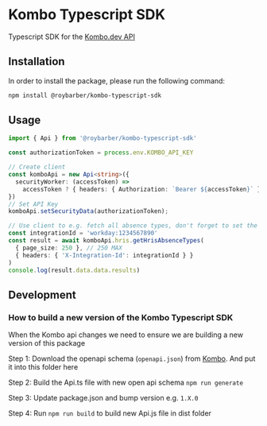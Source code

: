 # Kombo Typescript SDK

Typescript SDK for the [Kombo.dev API](https://kombo.dev)

## Installation

In order to install the package, please run the following command:

```bash
npm install @roybarber/kombo-typescript-sdk
```

## Usage

```typescript
import { Api } from '@roybarber/kombo-typescript-sdk'

const authorizationToken = process.env.KOMBO_API_KEY

// Create client
const komboApi = new Api<string>({
  securityWorker: (accessToken) =>
    accessToken ? { headers: { Authorization: `Bearer ${accessToken}` } } : {}
})
// Set API Key
komboApi.setSecurityData(authorizationToken);

// Use client to e.g. fetch all absence types, don't forget to set the integration id in the headers
const integrationId = 'workday:1234567890'
const result = await komboApi.hris.getHrisAbsenceTypes(
  { page_size: 250 }, // 250 MAX
  { headers: { 'X-Integration-Id': integrationId } }
)
console.log(result.data.data.results)
```

## Development

### How to build a new version of the Kombo Typescript SDK 

When the Kombo api changes we need to ensure we are building a new version of this package

Step 1: Download the openapi schema (`openapi.json`) from [Kombo](https://api.kombo.dev/openapi.json). And put it into this folder here

Step 2: Build the Api.ts file with new open api schema
`npm run generate`

Step 3: Update package.json and bump version e.g. `1.X.0`

Step 4: Run `npm run build` to build new Api.js file in dist folder
